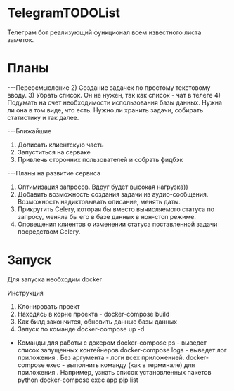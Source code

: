 # TelegramTODOList
Телеграм бот реализующий функционал всем известного листа заметок.

# Планы
---Переосмысление
2) Создание задачек по простому текстовому вводу.
3) Убрать список. Он не нужен, так как список - чат в телеге
4) Подумать на счет необходимости использования базы данных. Нужна ли она в том виде, что есть. Нужно ли хранить задачи, собирать статистику и так далее.


---Ближайшие
1) Дописать клиентскую часть
2) Запуститься на серваке
3) Привлечь сторонних пользователей и собрать фидбэк

---Планы на развитие сервиса
1) Оптимизация запросов. Вдруг будет высокая нагрузка))
2) Добавить возможность создания задачи из аудио-сообщения. 
Возможность надиктовывать описание, менять даты.
3) Прикрутить Celery, которая бы вместо вычисляемого статуса по запросу, меняла бы его в базе данных в нон-стоп режиме.
4) Оповещения клиентов о изменении статуса поставленной задачи посредством Celery.


# Запуск
Для запуска необходим docker

Инструкция
1) Клонировать проект
2) Находясь в корне проекта - docker-compose build
3) Как билд закончится, обновить данные базы данных
4) Запуск по команде docker-compose up -d

* Команды для работы с докером
docker-compose ps - выведет список запущенных контейнеров
docker-compose logs <app> - выведет лог приложения <app>. Без аргумента - логи всех приложенией.
docker-compose exec <app> <command> - выполнить команду (как в терминале) для приложения <app>.
Например, узнать список установленных пакетов python 
docker-compose exec app pip list

